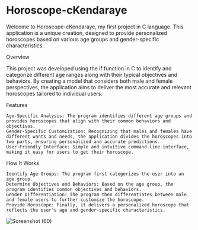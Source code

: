 # Horoscope-cKendaraye

Welcome to Horoscope-cKendaraye, my first project in C language. This application is a unique creation, designed to provide personalized horoscopes based on various age groups and gender-specific characteristics.

Overview

This project was developed using the if function in C to identify and categorize different age ranges along with their typical objectives and behaviors. By creating a model that considers both male and female perspectives, the application aims to deliver the most accurate and relevant horoscopes tailored to individual users.

Features

    Age-Specific Analysis: The program identifies different age groups and provides horoscopes that align with their common behaviors and objectives.
    Gender-Specific Customization: Recognizing that males and females have different wants and needs, the application divides the horoscopes into two parts, ensuring personalized and accurate predictions.
    User-Friendly Interface: Simple and intuitive command-line interface, making it easy for users to get their horoscope.

How It Works

    Identify Age Groups: The program first categorizes the user into an age group.
    Determine Objectives and Behaviors: Based on the age group, the program identifies common objectives and behaviors.
    Gender Differentiation: The program then differentiates between male and female users to further customize the horoscope.
    Provide Horoscope: Finally, it delivers a personalized horoscope that reflects the user's age and gender-specific characteristics.

![Screenshot (60)](https://github.com/dqwe223/Horoscope-cKendaraye/assets/145695697/9ebe63ce-453c-4e43-b6b4-5cd0d7c5d5a1)
